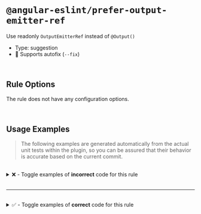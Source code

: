 <!--

  DO NOT EDIT.

  This markdown file was autogenerated using a mixture of the following files as the source of truth for its data:
  - ../../src/rules/prefer-output-emitter-ref.ts
  - ../../tests/rules/prefer-output-emitter-ref/cases.ts

  In order to update this file, it is therefore those files which need to be updated, as well as potentially the generator script:
  - ../../../../tools/scripts/generate-rule-docs.ts

-->

<br>

# `@angular-eslint/prefer-output-emitter-ref`

Use readonly `OutputEmitterRef` instead of `@Output()`

- Type: suggestion
- 🔧 Supports autofix (`--fix`)

<br>

## Rule Options

The rule does not have any configuration options.

<br>

## Usage Examples

> The following examples are generated automatically from the actual unit tests within the plugin, so you can be assured that their behavior is accurate based on the current commit.

<br>

<details>
<summary>❌ - Toggle examples of <strong>incorrect</strong> code for this rule</summary>

<br>

#### Default Config

```json
{
  "rules": {
    "@angular-eslint/prefer-output-emitter-ref": [
      "error"
    ]
  }
}
```

<br>

#### ❌ Invalid Code

```ts
class Test {
  @Output()
  ~~~~~~~~~
  readonly change: EventEmitter<number>;
}
```

<br>

---

<br>

#### Default Config

```json
{
  "rules": {
    "@angular-eslint/prefer-output-emitter-ref": [
      "error"
    ]
  }
}
```

<br>

#### ❌ Invalid Code

```ts
@Component()
class Test {
  change = output();
  ~~~~~~
}
```

<br>

---

<br>

#### Default Config

```json
{
  "rules": {
    "@angular-eslint/prefer-output-emitter-ref": [
      "error"
    ]
  }
}
```

<br>

#### ❌ Invalid Code

```ts
@Directive()
class Test {
  change = output();
  ~~~~~~
}
```

<br>

---

<br>

#### Default Config

```json
{
  "rules": {
    "@angular-eslint/prefer-output-emitter-ref": [
      "error"
    ]
  }
}
```

<br>

#### ❌ Invalid Code

```ts
@Component()
class Test {
  change = output<string>();
  ~~~~~~
}
```

<br>

---

<br>

#### Default Config

```json
{
  "rules": {
    "@angular-eslint/prefer-output-emitter-ref": [
      "error"
    ]
  }
}
```

<br>

#### ❌ Invalid Code

```ts
@Directive()
class Test {
  change = output<string>();
  ~~~~~~
}
```

<br>

---

<br>

#### Default Config

```json
{
  "rules": {
    "@angular-eslint/prefer-output-emitter-ref": [
      "error"
    ]
  }
}
```

<br>

#### ❌ Invalid Code

```ts
@Component()
class Test {
  change: OutputEmitterRef<string>;
  ~~~~~~
}
```

<br>

---

<br>

#### Default Config

```json
{
  "rules": {
    "@angular-eslint/prefer-output-emitter-ref": [
      "error"
    ]
  }
}
```

<br>

#### ❌ Invalid Code

```ts
@Directive()
class Test {
  change: OutputEmitterRef<string>;
  ~~~~~~
}
```

</details>

<br>

---

<br>

<details>
<summary>✅ - Toggle examples of <strong>correct</strong> code for this rule</summary>

<br>

#### Default Config

```json
{
  "rules": {
    "@angular-eslint/prefer-output-emitter-ref": [
      "error"
    ]
  }
}
```

<br>

#### ✅ Valid Code

```ts
@Component()
class Test {
  change = outputValue();
}
```

<br>

---

<br>

#### Default Config

```json
{
  "rules": {
    "@angular-eslint/prefer-output-emitter-ref": [
      "error"
    ]
  }
}
```

<br>

#### ✅ Valid Code

```ts
@Component()
class Test {
  change = new EventEmitter();
}
```

<br>

---

<br>

#### Default Config

```json
{
  "rules": {
    "@angular-eslint/prefer-output-emitter-ref": [
      "error"
    ]
  }
}
```

<br>

#### ✅ Valid Code

```ts
@Component()
class Test {
  readonly change = output();
}
```

<br>

---

<br>

#### Default Config

```json
{
  "rules": {
    "@angular-eslint/prefer-output-emitter-ref": [
      "error"
    ]
  }
}
```

<br>

#### ✅ Valid Code

```ts
@Directive()
class Test {
  readonly change = output();
}
```

<br>

---

<br>

#### Default Config

```json
{
  "rules": {
    "@angular-eslint/prefer-output-emitter-ref": [
      "error"
    ]
  }
}
```

<br>

#### ✅ Valid Code

```ts
@Component()
class Test {
  readonly change = output<string>();
}
```

<br>

---

<br>

#### Default Config

```json
{
  "rules": {
    "@angular-eslint/prefer-output-emitter-ref": [
      "error"
    ]
  }
}
```

<br>

#### ✅ Valid Code

```ts
@Directive()
class Test {
  readonly change = output<string>();
}
```

<br>

---

<br>

#### Default Config

```json
{
  "rules": {
    "@angular-eslint/prefer-output-emitter-ref": [
      "error"
    ]
  }
}
```

<br>

#### ✅ Valid Code

```ts
class Test {
  // This is allowed because it is not in a component or directive.
  change = output();
}
```

</details>

<br>
